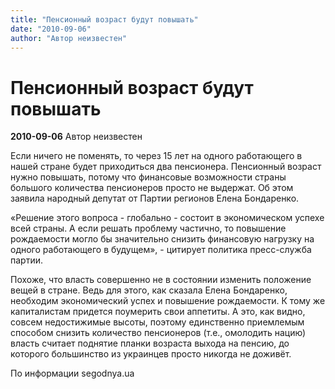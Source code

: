 ```yaml
---
title: "Пенсионный возраст будут повышать"
date: "2010-09-06"
author: "Автор неизвестен"
---
```


# Пенсионный возраст будут повышать

**2010-09-06** Автор неизвестен

Если ничего не поменять, то через 15 лет на одного работающего в нашей стране будет приходиться два пенсионера. Пенсионный возраст нужно повышать, потому что финансовые возможности страны большого количества пенсионеров просто не выдержат. Об этом заявила народный депутат от Партии регионов Елена Бондаренко.

«Решение этого вопроса - глобально - состоит в экономическом успехе всей страны. А если решать проблему частично, то повышение рождаемости могло бы значительно снизить финансовую нагрузку на одного работающего в будущем», - цитирует политика пресс-служба партии.

Похоже, что власть совершенно не в состоянии изменить положение вещей в стране. Ведь для этого, как сказала Елена Бондаренко, необходим экономический успех и повышение рождаемости. К тому же капиталистам придется поумерить свои аппетиты. А это, как видно, совсем недостижимые высоты, поэтому единственно приемлемым способом снизить количество пенсионеров (т.е., омолодить нацию) власть считает поднятие планки возраста выхода на пенсию, до которого большинство из украинцев просто никогда не доживёт.

По информации segodnya.ua